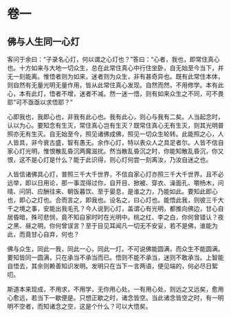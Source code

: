 # 卷一

##  佛与人生同一心灯

客问于余曰：“子录名心灯，何以谓之心灯也？”答曰：“心者，我也，即常住真心也。十方如来与大地一切众生，总在此常住真心中行住坐卧，自无始至今当下，并无一刻能离。惟悟者则为如来，迷者则为众生，非有甚奇异也。既有此常住本体，则自然有无量光明无量作用，皆从此常住真心发现。自然而然，不用修学。本有此心，本有此灯，悟者不增，迷者不减。然一迷一悟，则有如来众生之不同，可不畏耶”可不亟亟以求悟耶？”

心即我也，我即心也，非我有此心也。我有此心，则心与我有二矣。人当起念时，认以为心。要知念有生灭，常住真心岂有生灭？既常住真心无有生灭，则其光明普照亦无有生灭。自无始至今，照见诸佛成佛，照见一切众生轮转。此能照之心，人人皆具，非今衰古盛，智有愚无。余作心灯，特以表众人之具足者尔。人皆不信自家心灯光明，惟恨散乱昏沉两魔滋扰。然当散乱昏沉之时，你能知散乱昏沉，你又恨，这不是心灯是什么？能于此识得，则心灯何尝一刻离汝，乃汝自迷之也。

人皆信诸佛具心灯，普照三千大千世界，不信自家心灯亦照三千大千世界。且不必远举，即以日用论，那一事混得过你，自开目、掀被、穿衣、澡面孔、嚼杨木，问晴、问阴、应酬往来、朝饭暮饮、至于晏息，是谁之力，乃能如此。要知此即心也，即心之灯也。合而言之，即我也。设名之，曰心灯也。能悟此我，则彼三千大千之境之事，安能出我毛孔？今人说到心灯，盖谓心有光明，都推向佛边，甘心自居昏暗，殊可悲悯，竟不知自家时时在光明中。桃之红、李之白，你何曾错认？夜之黑、昼之明，你何曾误言？至于目见耳闻凡一切无不安妥，若不是佛，谁能为此，而竟甘心自弃，何也？

佛与众生，同此一我，同此一心，同此一灯。不可说佛能圆满，而众生不能圆满。要知皆同一圆满，只在承当不承当而已。悟则不能不承当，迷则不敢承当。上智能自悟去，其余则赖善知识发明。发明只在当下一言两语，便见端的，何必尽日絮叨。

斯道本来现成，不用求，不用学，无你用心处。一有用心处，则远之又远矣，愈用心愈远，若当下一歇便是。只想正歇之时，诸念皆空。当此诸念皆空之时，有一明明不空者，而知诸念之空，这是个什么？可以大悟矣。
